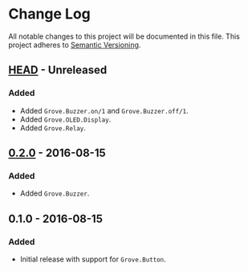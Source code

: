 # Change Log
All notable changes to this project will be documented in this file.
This project adheres to [Semantic Versioning](http://semver.org/).

## [HEAD] - Unreleased
### Added
- Added `Grove.Buzzer.on/1` and `Grove.Buzzer.off/1`.
- Added `Grove.OLED.Display`.
- Added `Grove.Relay`.

## [0.2.0] - 2016-08-15
### Added
- Added `Grove.Buzzer`.

## 0.1.0 - 2016-08-15
### Added
- Initial release with support for `Grove.Button`.

[HEAD]:  https://github.com/bendiken/nerves_grove/compare/0.2.0...HEAD
[0.2.0]: https://github.com/bendiken/nerves_grove/compare/0.1.0...0.2.0
